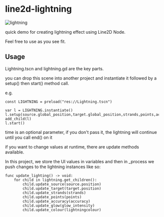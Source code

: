# line2d-lightning

![lightning](https://media4.giphy.com/media/v1.Y2lkPTc5MGI3NjExZ2JpdTNnejB5bTY2ajl5ZW9maG1hamVuanltN2VtanM1bHczeGl3YiZlcD12MV9pbnRlcm5hbF9naWZfYnlfaWQmY3Q9Zw/4Yq3ZpvUl73CJegpvT/giphy.gif)

quick demo for creating lightning effect using Line2D Node.

Feel free to use as you see fit.

## Usage

Lightning.tscn and lightning.gd are the key parts.

you can drop this scene into another project and instantiate it followed by a setup() then start() method call.

e.g.

	const LIGHTNING = preload("res://Lightning.tscn")
	
	var l = LIGHTNING.instantiate()
	l.setup(source.global_position,target.global_position,strands,points,accuracy,glow_intensity,lightningcolour,time)
	add_child(l)
	l.start()

time is an optional parameter, if you don't pass it, the lightning will continue until you call end() on it

if you want to change values at runtime, there are update methods available. 

In this project, we store the UI values in variables and then in _process we push changes to the lightning instances like so:

	func update_lighting() -> void:
		for child in lightning.get_children():
			child.update_source(source.position)
			child.update_target(target.position)
			child.update_strands(strands)
			child.update_points(points)
			child.update_accuracy(accuracy)
			child.update_glow(glow_intensity)
			child.update_colour(lightningcolour)
